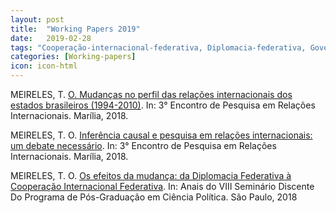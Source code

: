 ```yaml
---
layout: post
title:  "Working Papers 2019"
date:   2019-02-28
tags: "Cooperação-internacional-federativa, Diplomacia-federativa, Governos-subnacionais, Paradiplomacia, Política-externa- subnacional, QCA, Inferência-causal, Experimentos, Estudos-observacionais"
categories: [Working-papers]
icon: icon-html
---
```


MEIRELES, T. [O. Mudanças no perfil das relações internacionais dos estados brasileiros (1994-2010)](https://www.dropbox.com/s/e07u7yr2ygclvjm/EPRI_Paradiplomacia.pdf?dl=0). In: 3° Encontro de Pesquisa em Relações Internacionais. Marília, 2018.

MEIRELES, T. O. [Inferência causal e pesquisa em relações internacionais: um debate necessário](https://www.dropbox.com/s/88w987sc26iqgtd/EPRI_Causalidade.pdf?dl=0). In: 3° Encontro de Pesquisa em Relações Internacionais. Marília, 2018.

MEIRELES, T. O. [Os efeitos da mudança: da Diplomacia Federativa à Cooperação Internacional Federativa](http://conferencias.fflch.usp.br/sdpscp/viiisddcpusp/paper/view/2243/533). In: Anais do VIII Seminário Discente Do Programa de Pós-Graduação em Ciência Política. São Paulo, 2018
